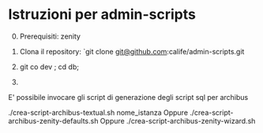 Istruzioni per admin-scripts
======
0. Prerequisiti: zenity

1. Clona il repository: `git clone git@github.com:calife/admin-scripts.git

2. git co dev ; cd db;

3.
E' possibile invocare gli script di generazione degli script sql per archibus

   ./crea-script-archibus-textual.sh nome_istanza
Oppure
   ./crea-script-archibus-zenity-defaults.sh
Oppure
   ./crea-script-archibus-zenity-wizard.sh

